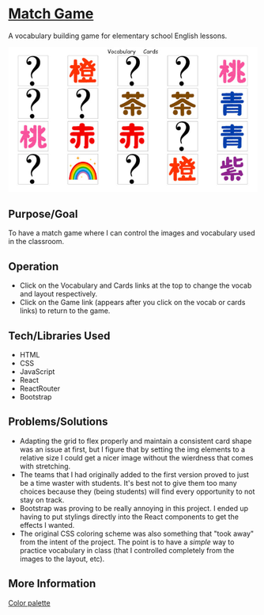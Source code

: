 # [Match Game](https://teflassistant.com/match-game/)
A vocabulary building game for elementary school English lessons.  

![Screenshot](screenshot.jpg)

## Purpose/Goal
To have a match game where I can control the images and vocabulary used in the classroom.

## Operation
* Click on the Vocabulary and Cards links at the top to change the vocab and layout respectively.
* Click on the Game link (appears after you click on the vocab or cards links) to return to the game.

## Tech/Libraries Used
* HTML
* CSS
* JavaScript
* React
* ReactRouter
* Bootstrap

## Problems/Solutions
* Adapting the grid to flex properly and maintain a consistent card shape was an issue at first, but I figure that by setting the img elements to a relative size I could get a nicer image without the wierdness that comes with stretching.
* The teams that I had originally added to the first version proved to just be a time waster with students. It's best not to give them too many choices because they (being students) will find every opportunity to not stay on track.
* Bootstrap was proving to be really annoying in this project. I ended up having to put stylings directly into the React components to get the effects I wanted.
* The original CSS coloring scheme was also something that "took away" from the intent of the project. The point is to have a _simple_ way to practice vocabulary in class (that I controlled completely from the images to the layout, etc).


## More Information
[Color palette](https://paletton.com/#uid=53C0u0keqYP05++8h+jjuW9o1QF)
